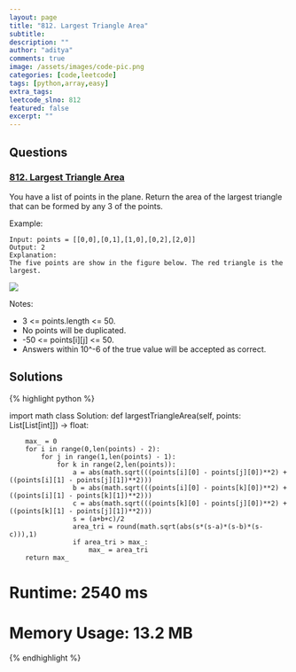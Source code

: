 ```yaml
---
layout: page
title: "812. Largest Triangle Area"
subtitle: 
description: ""
author: "aditya"
comments: true
image: /assets/images/code-pic.png
categories: [code,leetcode]
tags: [python,array,easy]
extra_tags: 
leetcode_slno: 812
featured: false
excerpt: ""
---
```


## Questions

### [812. Largest Triangle Area](https://leetcode.com/problems/largest-triangle-area/)

You have a list of points in the plane. Return the area of the largest triangle that can be formed by any 3 of the points.

Example:

```
Input: points = [[0,0],[0,1],[1,0],[0,2],[2,0]]
Output: 2
Explanation: 
The five points are show in the figure below. The red triangle is the largest. 
```

<img class="image main" src="{{ '/assets/images/2019-07-16-largest-triangle-area/1027.png' | absolute_url }}">

Notes:

- 3 <= points.length <= 50.
- No points will be duplicated.
- -50 <= points[i][j] <= 50.
- Answers within 10^-6 of the true value will be accepted as correct.

## Solutions

{% highlight python %}

import math
class Solution:
    def largestTriangleArea(self, points: List[List[int]]) -> float:
        
        max_ = 0
        for i in range(0,len(points) - 2):
            for j in range(1,len(points) - 1):
                for k in range(2,len(points)):
                    a = abs(math.sqrt(((points[i][0] - points[j][0])**2) + ((points[i][1] - points[j][1])**2)))
                    b = abs(math.sqrt(((points[i][0] - points[k][0])**2) + ((points[i][1] - points[k][1])**2)))
                    c = abs(math.sqrt(((points[k][0] - points[j][0])**2) + ((points[k][1] - points[j][1])**2)))
                    s = (a+b+c)/2
                    area_tri = round(math.sqrt(abs(s*(s-a)*(s-b)*(s-c))),1)
                    if area_tri > max_:
                        max_ = area_tri
        return max_

# Runtime: 2540 ms
# Memory Usage: 13.2 MB
{% endhighlight %}